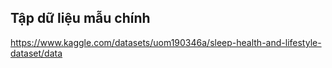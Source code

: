 ## Tập dữ liệu mẫu chính
https://www.kaggle.com/datasets/uom190346a/sleep-health-and-lifestyle-dataset/data
